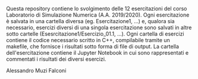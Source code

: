 Questa repository contiene lo svolgimento delle 12 esercitazioni del corso Laboratorio di Simulazione Numerica (A.A. 2019/2020).
Ogni esercitazione è salvata in una cartella diversa (eg. Esercitazione1, ...) e, qualora sia necessario, esercizi diversi di una singola esercitazione sono salvati in altre sotto cartelle (Esesrcitazione1/Esercizio_01.1, ...).
Ogni cartella di esercizi contiene il codice necessario scritto in C++, compilabile tramite un makefile, che fornisce i risultati sotto forma di file di output. 
La cartella dell'esercitazione contiene il Jupyter Notebook in cui sono rappresentati e commentati i risultati dei diversi esercizi.

Alessandro Muzi Falconi
